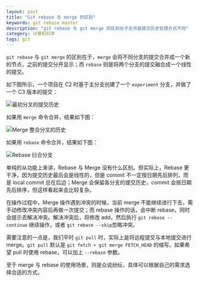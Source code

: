 ```yaml
---
layout: post
title: "Git rebase 与 merge 的区别"
keywords: git rebase master
description: "git rebase 与 git merge 的区别在于合并是提交历史处理方式不同"
category: 计算机科学
tags: git
---
```


`git rebase` 与 `git merge` 的区别在于，`merge` 会将不同分支的提交合并成一个新的节点，之前的提交分开显示；而 `rebase` 则是将两个分支的提交融合成一个线性的提交。

如下图所示，一个项目在 C2 时基于主分支创建了一个 `experiment` 分支，并做了一个 C3 版本的提交：

![ 最初分叉的提交历史](http://ww4.sinaimg.cn/mw690/c3c88275jw1f2h5vcke78j208m06tjrh.jpg)

如果用 `merge` 命令合并，结果如下图：

![Merge 整合分叉的历史](http://ww3.sinaimg.cn/mw690/c3c88275jw1f2h5vh822oj20au06owen.jpg)

如果用 `rebase` 命令合并，结果如下图：

![Rebase 衍合分支](http://ww4.sinaimg.cn/mw690/c3c88275jw1f2h5vl2v6zj20au055wem.jpg)

单纯的从功能上来讲，Rebase 与 Merge 没有什么区别。但实际上，Rebase 更干净，因为提交历史最后会是线性的，但是 commit 不一定按日期先后排列，而是 local commit 总在后边；Merge 会保留各分支的提交历史，commit 会按日期先后排序，但这样看起来会比较复杂。

在操作过程中，Merge 操作遇到冲突的时候，当前 merge 不能继续进行下去，需手动修改冲突内容后再做一次提交；而 rebase 操作的话，会中断 rebase，同时会提示去解决冲突。解决冲突后，将修改 add，然后执行 `git rebase --continue` 继续操作，或者 `git rebase --skip`忽略冲突。

需要注意的一点是，我们平时 `git pull` 时，实际上是将远程提交与本地提交进行 merge。`git pull` 默认是 `git fetch + git merge FETCH_HEAD` 的缩写。如果希望 pull 时使用 rebase，可以加上 `--rebase` 参数。

至于 merge 与 rebase 的使用场景，则是众说纷纭，具体可以根据自己的需求选择合适的方式。
